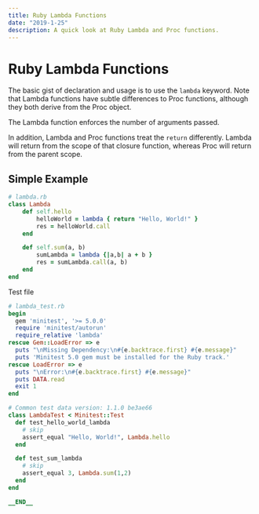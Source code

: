 ```yaml
---
title: Ruby Lambda Functions
date: "2019-1-25"
description: A quick look at Ruby Lambda and Proc functions.
---
```


# Ruby Lambda Functions

The basic gist of declaration and usage is to use the `lambda` keyword. Note that Lambda functions have subtle differences to Proc functions, although they both derive from the Proc object.

The Lambda function enforces the number of arguments passed.

In addition, Lambda and Proc functions treat the `return` differently. Lambda will return from the scope of that closure function, whereas Proc will return from the parent scope.

## Simple Example

```ruby
# lambda.rb
class Lambda
    def self.hello
        helloWorld = lambda { return "Hello, World!" }
        res = helloWorld.call
    end

    def self.sum(a, b)
        sumLambda = lambda {|a,b| a + b }
        res = sumLambda.call(a, b)
    end
end
```

Test file

```ruby
# lambda_test.rb
begin
  gem 'minitest', '>= 5.0.0'
  require 'minitest/autorun'
  require_relative 'lambda'
rescue Gem::LoadError => e
  puts "\nMissing Dependency:\n#{e.backtrace.first} #{e.message}"
  puts 'Minitest 5.0 gem must be installed for the Ruby track.'
rescue LoadError => e
  puts "\nError:\n#{e.backtrace.first} #{e.message}"
  puts DATA.read
  exit 1
end

# Common test data version: 1.1.0 be3ae66
class LambdaTest < Minitest::Test
  def test_hello_world_lambda
    # skip
    assert_equal "Hello, World!", Lambda.hello
  end

  def test_sum_lambda
    # skip
    assert_equal 3, Lambda.sum(1,2)
  end
end

__END__
```
